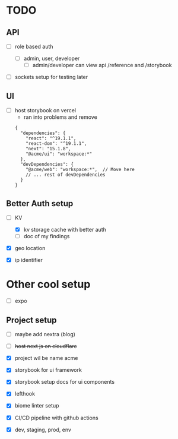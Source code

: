# TODO

## API

- [ ] role based auth

  - [ ] admin, user, developer
    - [ ] admin/developer can view api /reference and /storybook

- [ ] sockets setup for testing later

## UI

- [ ] host storybook on vercel
  - ran into problems and remove
  ```
  {
    "dependencies": {
      "react": "^19.1.1",
      "react-dom": "^19.1.1",
      "next": "15.1.8",
      "@acme/ui": "workspace:*"
    },
    "devDependencies": {
      "@acme/web": "workspace:*",  // Move here
      // ... rest of devDependencies
    }
  }
  ```

## Better Auth setup

- [ ] KV

  - [x] kv storage cache with better auth
  - [ ] doc of my findings

- [x] geo location
- [x] ip identifier

# Other cool setup

- [ ] expo

## Project setup

- [ ] maybe add nextra (blog)

- [ ] ~~host next js on cloudflare~~

- [x] project wil be name acme
- [x] storybook for ui framework
- [x] storybook setup docs for ui components

- [x] lefthook
- [x] biome linter setup
- [x] CI/CD pipeline with github actions
- [x] dev, staging, prod, env
